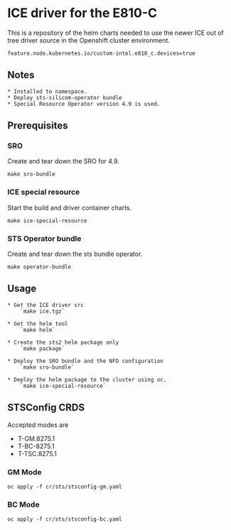 # ICE driver for the E810-C

This is a repository of the helm charts needed to use the newer ICE out of tree driver source in the Openshift cluster environment.

`feature.node.kubernetes.io/custom-intel.e810_c.devices=true`

## Notes
    * Installed to namespace.
    * Deploy sts-silicom-operator bundle
    * Special Resource Operator version 4.9 is used.

## Prerequisites

### SRO

Create and tear down the SRO for 4.9.

`make sro-bundle`

### ICE special resource

Start the build and driver container charts.

`make ice-special-resource`

### STS Operator bundle

Create and tear down the sts bundle operator.

`make operator-bundle`


## Usage

    * Get the ICE driver src
        `make ice.tgz`

    * Get the helm tool
        `make helm`

    * Create the sts2 helm package only
        `make package`

    * Deploy the SRO bundle and the NFD configuration
        `make sro-bundle`

    * Deploy the helm package to the cluster using oc.
        `make ice-special-resource`

## STSConfig CRDS

Accepted modes are
- T-GM.8275.1
- T-BC-8275.1
- T-TSC.8275.1

### GM Mode
`oc apply -f cr/sts/stsconfig-gm.yaml`

### BC Mode
`oc apply -f cr/sts/stsconfig-bc.yaml`
